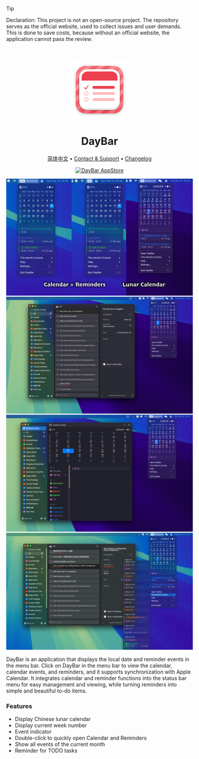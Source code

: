<!--idoc:ignore:start-->
> [!TIP]
> Declaration: This project is not an open-source project. The repository serves as the official website, used to collect issues and user demands. This is done to save costs, because without an official website, the application cannot pass the review.
<!--idoc:ignore:end-->

<div align="center">
  <br />
  <br />
  <img src="./assets/logo.png" width="160" height="160">
  <h1>
    DayBar
  </h1>
  <!--rehype:style=border: 0;-->
  <p>
    <a href="./README.zh.md">简体中文</a> • 
    <a target="_blank" href="https://github.com/jaywcjlove/daybar/issues/new?template=bug_report.yml">Contact & Support</a> • 
    <a href="./CHANGELOG.md">Changelog</a>
  </p>
  <p>
    <a target="_blank" href="https://apps.apple.com/app/daybar/6739052447" title="DayBar for macOS">
      <img alt="DayBar AppStore" src="https://jaywcjlove.github.io/sb/download/macos.svg" height="51">
    </a>
  </p>
</div>

![DayBar 1](./assets/screenshots-1.jpg)
![DayBar 2](./assets/screenshots-2.jpg)
![DayBar 3](./assets/screenshots-3.jpg)
![DayBar 4](./assets/screenshots-4.jpg)

DayBar is an application that displays the local date and reminder events in the menu bar. Click on DayBar in the menu bar to view the calendar, calendar events, and reminders, and it supports synchronization with Apple Calendar. It integrates calendar and reminder functions into the status bar menu for easy management and viewing, while turning reminders into simple and beautiful to-do items.

### Features

- Display Chinese lunar calendar  
- Display current week number  
- Event indicator  
- Double-click to quickly open Calendar and Reminders  
- Show all events of the current month  
- Reminder for TODO tasks  